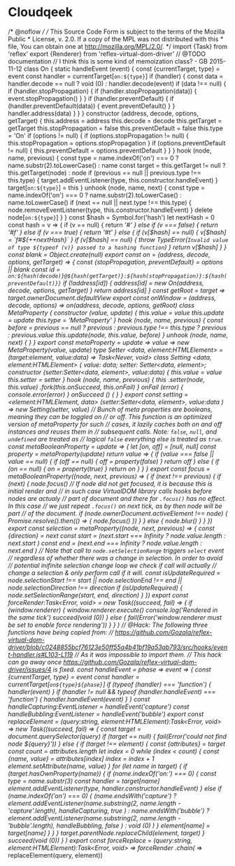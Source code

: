 # Cloudqeek
/* @noflow */  /* This Source Code Form is subject to the terms of the Mozilla Public  * License, v. 2.0. If a copy of the MPL was not distributed with this  * file, You can obtain one at http://mozilla.org/MPL/2.0/. */  import {Task} from 'reflex' export {Renderer} from 'reflex-virtual-dom-driver'  // @TODO documentation // I think this is some kind of memoization class? - GB 2015-11-12 class On {   static handleEvent (event) {     const {currentTarget, type} = event      const handler = currentTarget[`on:${type}`]     if (handler) {       const data = handler.decode == null         ? void (0)         : handler.decode(event)        if (data !== null) {         if (handler.stopPropagation) {           if (handler.stopPropagation(data)) {             event.stopPropagation()           }         }          if (handler.preventDefault) {           if (handler.preventDefault(data)) {             event.preventDefault()           }         }          handler.address(data)       }     }   }   constructor (address, decode, options, getTarget) {     this.address = address     this.decode = decode     this.getTarget = getTarget     this.stopPropagation = false     this.preventDefault = false     this.type = 'On'      if (options != null) {       if (options.stopPropagation != null) {         this.stopPropagation = options.stopPropagation       }        if (options.preventDefault != null) {         this.preventDefault = options.preventDefault       }     }   }   hook (node, name, previous) {     const type = name.indexOf('on') === 0       ? name.substr(2).toLowerCase()       : name      const target = this.getTarget != null       ? this.getTarget(node)       : node      if (previous == null || previous.type !== this.type) {       target.addEventListener(type, this.constructor.handleEvent)     }      target[`on:${type}`] = this   }   unhook (node, name, next) {     const type = name.indexOf('on') === 0       ? name.substr(2).toLowerCase()       : name.toLowerCase()      if (next == null || next.type !== this.type) {       node.removeEventListener(type, this.constructor.handleEvent)     }      delete node[`on:${type}`]   } }  const $hash = Symbol.for('hash') let nextHash = 0  const hash = v => {   if (v == null) {     return '#_'   } else if (v === false) {     return '#f'   } else if (v === true) {     return '#t'   } else {     if (v[$hash] == null) {       v[$hash] = `f#${++nextHash}`     }      if (v[$hash] == null) {       throw TypeError(`Invalid value of type ${typeof (v)} passed to a hashing function`)     }      return v[$hash]   } }  const blank = Object.create(null) export const on = (address, decode, options, getTarget) => {   const {stopPropagation, preventDefault} = options || blank   const id = `on:${hash(decode)}@${hash(getTarget)}:${hash(stopPropagation)}:${hash(preventDefault)}}`    if (!address[id]) {     address[id] = new On(address, decode, options, getTarget)   }    return address[id] }  const getRoot = target => target.ownerDocument.defaultView export const onWindow = (address, decode, options) =>   on(address, decode, options, getRoot)  class MetaProperty {   constructor (value, update) {     this.value = value     this.update = update     this.type = 'MetaProperty'   }   hook (node, name, previous) {     const before = previous == null         ? previous         : previous.type !== this.type           ? previous           : previous.value      this.update(node, this.value, before)   }   unhook (node, name, next) {   } }  export const metaProperty = update => value =>   new MetaProperty(value, update)  type Setter &lt;data, element:HTMLElement> =   (target:element, value:data) => Task&lt;Never, void>  class Setting &lt;data, element:HTMLElement> {   value: data;   setter: Setter&lt;data, element>;   constructor (setter:Setter&lt;data, element>, value:data) {     this.value = value     this.setter = setter   }   hook (node, name, previous) {     this       .setter(node, this.value)       .fork(this.onSucceed, this.onFail)   }   onFail (error) {     console.error(error)   }   onSucceed () {    } }  export const setting = &lt;element:HTMLElement, data>   (setter:Setter&lt;data, element>,    value:data   ) => new Setting(setter, value)  // Bunch of meta properties are booleans, meaning they can be toggled on // or off. This function is an optimized version of metaProperty for such // cases, it lazily caches both on and off instances and reuses them in // subsequent calls. Note: `false`, `null`, and `undefined` are treated as // logical `false` everything else is treated as `true`. const metaBooleanProperty = update => {   let [on, off] = [null, null]   const property = metaProperty(update)    return value => {     if (value === false || value == null) {       if (off == null) {         off = property(false)       }       return off     } else {       if (on == null) {         on = property(true)       }       return on     }   } }  export const focus = metaBooleanProperty((node, next, previous) => {   if (next !== previous) {     if (next) {       node.focus()       // If node did not get focused, it is because this is initial render and       // in such case VirtualDOM library calls hooks before nodes are actualy       // part of document and there for `.focus()` has no effect. In this case       // we just repeat `.focus()` on next tick, as by then node will be part       // of the document.       if (node.ownerDocument.activeElement !== node) {         Promise.resolve().then(() => {           node.focus()         })       }     } else {       node.blur()     }   } })  export const selection = metaProperty((node, next, previous) => {   const {direction} = next   const start =     (next.start === Infinity     ? node.value.length     : next.start     )   const end =     (next.end === Infinity     ? node.value.length     : next.end     )    // Note that call to `node.setSelectionRange` triggers `select` event   // regardless of whether there was a change in selection. In order to avoid   // potential inifinite selection change loop we check if call will actually   // change a selection &amp; only perform call if it will.   const isUpdateRequired =     node.selectionStart !== start ||     node.selectionEnd !== end ||     node.selectionDirection !== direction    if (isUpdateRequired) {     node.setSelectionRange(start, end, direction)   } })  export const forceRender:Task&lt;Error, void> =   new Task((succeed, fail) => {     if (window.renderer) {       window.renderer.execute()       console.log('Rendered in the same tick')       succeed(void (0))     } else {       fail(Error('window.renderer must be set to enable force rendering'))     }   }   )  // @Hack: The following three functions have being copied from: // https://github.com/Gozala/reflex-virtual-dom-driver/blob/c0248855bcf76123e50ff55a4b41bf19a53ab793/src/hooks/event-handler.js#L103-L119 // As it was impossible to import them. // This hack can go away once https://github.com/Gozala/reflex-virtual-dom-driver/issues/4 is fixed. const handleEvent = phase => event => {   const {currentTarget, type} = event   const handler = currentTarget[`on${type}${phase}`]    if (typeof (handler) === 'function') {     handler(event)   }    if (handler != null &amp;&amp; typeof (handler.handleEvent) === 'function') {     handler.handleEvent(event)   } } const handleCapturing:EventListener = handleEvent('capture') const handleBubbling:EventListener = handleEvent('bubble')  export const replaceElement =   (query:string, element:HTMLElement):Task&lt;Error, void> =>   new Task((succeed, fail) => {     const target = document.querySelector(query)     if (target == null) {       fail(Error('could not find node ${query}'))     } else {       if (target !== element) {         const {attributes} = target         const count = attributes.length         let index = 0         while (index &lt; count) {           const {name, value} = attributes[index]           index = index + 1           element.setAttribute(name, value)         }          for (let name in target) {           if (target.hasOwnProperty(name)) {             if (name.indexOf('on:') === 0) {               const type = name.substr(3)               const handler = target[name]               element.addEventListener(type, handler.constructor.handleEvent)             } else if (name.indexOf('on') === 0) {               (name.endsWith('capture')                 ? element.addEventListener(name.substring(2, name.length - 'capture'.length),                    handleCapturing,                    true                   )                 : name.endsWith('bubble')                 ? element.addEventListener(name.substring(2, name.length - 'bubble'.length),                    handleBubbling,                    false                   )                 : void (0)                 )             }              element[name] = target[name]           }         }       }       target.parentNode.replaceChild(element, target)     }     succeed(void (0))   }   )  export const forceReplace =   (query:string, element:HTMLElement):Task&lt;Error, void> =>   forceRender   .chain(_ => replaceElement(query, element))
